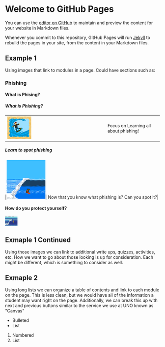 # Welcome to GitHub Pages

You can use the [editor on GitHub](https://github.com/Konnor-Filip/Learn2Surf/edit/gh-pages/index.md) to maintain and preview the content for your website in Markdown files.

Whenever you commit to this repository, GitHub Pages will run [Jekyll](https://jekyllrb.com/) to rebuild the pages in your site, from the content in your Markdown files.

## Example 1

Using images that link to modules in a page. Could have sections such as:

### Phishing

#### What is Phising?

##### What is Phishing?
|||
|---|---|
| [<img alt="image1" width="25%" src="images/learntosurfimage1.jpg" />](https://www.google.com/) | Focus on Learning all about phishing! |

##### Learn to spot phishing
|[<img alt="image2" width="25%" src="images/image2.png" />](https://www.google.com/)| Now that you know what phishing is? Can you spot it?|

#### How do you protect yourself?

[<img alt="image3" width="40px" src="images/image3.jpg" />](https://www.google.com/)

## Exmaple 1 Continued

Using those images we can link to additional write ups, quizzes, activities, etc. How we want to go about those looking is up for consideration. Each might be different, which is something to consider as well. 

## Exmaple 2

Using long lists we can organize a table of contents and link to each module on the page. This is less clean, but we would have all of the information a student may want right on the page. Additionally, we can break this up with next and previous buttons similar to the service we use at UNO known as "Canvas"

- Bulleted
- List

1. Numbered
2. List







